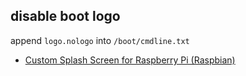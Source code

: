 
## disable boot logo

append `logo.nologo` into `/boot/cmdline.txt`

* [Custom Splash Screen for Raspberry Pi (Raspbian)](http://www.recantha.co.uk/blog/?p=799)
